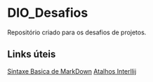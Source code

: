 # DIO_Desafios
Repositório criado para os desafios de projetos.

## Links úteis
[Sintaxe Basica de MarkDown](https://www.markdownguide.org/basic-syntax/)
[Atalhos Interllij](http://www.basef.com.br/index.php/Atalhos_do_IntelliJ_Idea)
